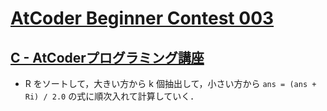 # [AtCoder Beginner Contest 003](https://atcoder.jp/contests/abc003/tasks)

## [C - AtCoderプログラミング講座](https://atcoder.jp/contests/abc003/tasks/abc003_3)
- R をソートして，大きい方から k 個抽出して，小さい方から `ans = (ans + Ri) / 2.0` の式に順次入れて計算していく．
